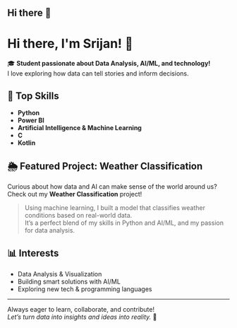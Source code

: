 ## Hi there 👋

<!--
**Srijan4920/Srijan4920** is a ✨ _special_ ✨ repository because its `README.md` (this file) appears on your GitHub profile.

Here are some ideas to get you started:

- 🔭 I’m currently working on ...
- 🌱 I’m currently learning ...
- 👯 I’m looking to collaborate on ...
- 🤔 I’m looking for help with ...
- 💬 Ask me about ...
- 📫 How to reach me: ...
- 😄 Pronouns: ...
- ⚡ Fun fact: ...
-->
# Hi there, I'm Srijan! 👋

🎓 **Student passionate about Data Analysis, AI/ML, and technology!**  
I love exploring how data can tell stories and inform decisions.

## 🚀 Top Skills
- **Python**  
- **Power BI**
- **Artificial Intelligence & Machine Learning**
- **C**
- **Kotlin**

## 🌦️ Featured Project: Weather Classification
Curious about how data and AI can make sense of the world around us? Check out my **Weather Classification** project!  
> Using machine learning, I built a model that classifies weather conditions based on real-world data.  
It’s a perfect blend of my skills in Python and AI/ML, and my passion for data analysis.

## 📊 Interests
- Data Analysis & Visualization
- Building smart solutions with AI/ML
- Exploring new tech & programming languages

<!--
## 🌐 Connect with me
[Add your LinkedIn, Portfolio, or other social links here!]
-->

---

Always eager to learn, collaborate, and contribute!  
*Let’s turn data into insights and ideas into reality.* 🚀
